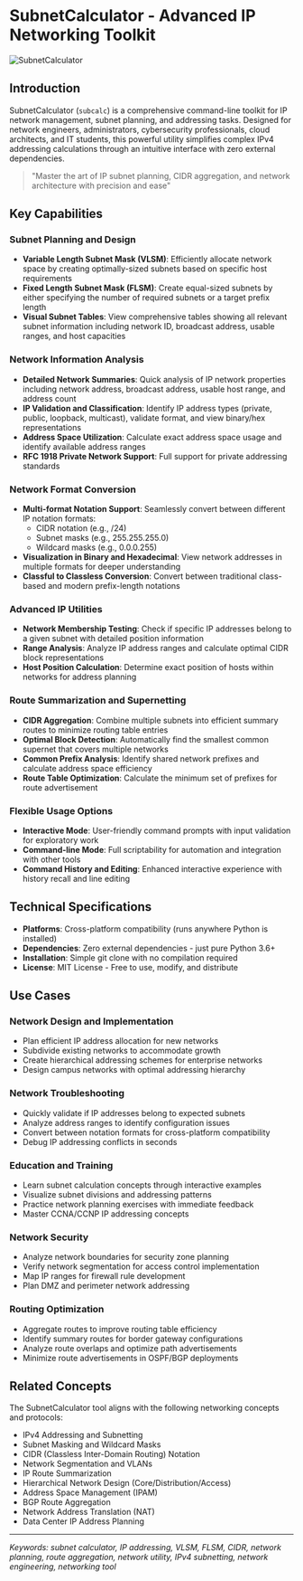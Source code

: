 # SubnetCalculator - Advanced IP Networking Toolkit

![SubnetCalculator](https://img.shields.io/badge/Networking%20Tool-IPv4%20Subnetting-brightgreen)

## Introduction

SubnetCalculator (`subcalc`) is a comprehensive command-line toolkit for IP network management, subnet planning, and addressing tasks. Designed for network engineers, administrators, cybersecurity professionals, cloud architects, and IT students, this powerful utility simplifies complex IPv4 addressing calculations through an intuitive interface with zero external dependencies.

> "Master the art of IP subnet planning, CIDR aggregation, and network architecture with precision and ease"

## Key Capabilities

### Subnet Planning and Design

- **Variable Length Subnet Mask (VLSM)**: Efficiently allocate network space by creating optimally-sized subnets based on specific host requirements
- **Fixed Length Subnet Mask (FLSM)**: Create equal-sized subnets by either specifying the number of required subnets or a target prefix length
- **Visual Subnet Tables**: View comprehensive tables showing all relevant subnet information including network ID, broadcast address, usable ranges, and host capacities

### Network Information Analysis

- **Detailed Network Summaries**: Quick analysis of IP network properties including network address, broadcast address, usable host range, and address count
- **IP Validation and Classification**: Identify IP address types (private, public, loopback, multicast), validate format, and view binary/hex representations
- **Address Space Utilization**: Calculate exact address space usage and identify available address ranges
- **RFC 1918 Private Network Support**: Full support for private addressing standards

### Network Format Conversion

- **Multi-format Notation Support**: Seamlessly convert between different IP notation formats:
  - CIDR notation (e.g., /24)
  - Subnet masks (e.g., 255.255.255.0)
  - Wildcard masks (e.g., 0.0.0.255)
- **Visualization in Binary and Hexadecimal**: View network addresses in multiple formats for deeper understanding
- **Classful to Classless Conversion**: Convert between traditional class-based and modern prefix-length notations

### Advanced IP Utilities

- **Network Membership Testing**: Check if specific IP addresses belong to a given subnet with detailed position information
- **Range Analysis**: Analyze IP address ranges and calculate optimal CIDR block representations
- **Host Position Calculation**: Determine exact position of hosts within networks for address planning

### Route Summarization and Supernetting

- **CIDR Aggregation**: Combine multiple subnets into efficient summary routes to minimize routing table entries
- **Optimal Block Detection**: Automatically find the smallest common supernet that covers multiple networks
- **Common Prefix Analysis**: Identify shared network prefixes and calculate address space efficiency
- **Route Table Optimization**: Calculate the minimum set of prefixes for route advertisement

### Flexible Usage Options

- **Interactive Mode**: User-friendly command prompts with input validation for exploratory work
- **Command-line Mode**: Full scriptability for automation and integration with other tools
- **Command History and Editing**: Enhanced interactive experience with history recall and line editing

## Technical Specifications

- **Platforms**: Cross-platform compatibility (runs anywhere Python is installed)
- **Dependencies**: Zero external dependencies - just pure Python 3.6+
- **Installation**: Simple git clone with no compilation required
- **License**: MIT License - Free to use, modify, and distribute

## Use Cases

### Network Design and Implementation

- Plan efficient IP address allocation for new networks
- Subdivide existing networks to accommodate growth
- Create hierarchical addressing schemes for enterprise networks
- Design campus networks with optimal addressing hierarchy

### Network Troubleshooting

- Quickly validate if IP addresses belong to expected subnets
- Analyze address ranges to identify configuration issues
- Convert between notation formats for cross-platform compatibility
- Debug IP addressing conflicts in seconds

### Education and Training

- Learn subnet calculation concepts through interactive examples
- Visualize subnet divisions and addressing patterns
- Practice network planning exercises with immediate feedback
- Master CCNA/CCNP IP addressing concepts

### Network Security

- Analyze network boundaries for security zone planning
- Verify network segmentation for access control implementation
- Map IP ranges for firewall rule development
- Plan DMZ and perimeter network addressing

### Routing Optimization

- Aggregate routes to improve routing table efficiency
- Identify summary routes for border gateway configurations
- Analyze route overlaps and optimize path advertisements
- Minimize route advertisements in OSPF/BGP deployments

## Related Concepts

The SubnetCalculator tool aligns with the following networking concepts and protocols:

- IPv4 Addressing and Subnetting
- Subnet Masking and Wildcard Masks
- CIDR (Classless Inter-Domain Routing) Notation
- Network Segmentation and VLANs
- IP Route Summarization
- Hierarchical Network Design (Core/Distribution/Access)
- Address Space Management (IPAM)
- BGP Route Aggregation
- Network Address Translation (NAT)
- Data Center IP Address Planning

---

*Keywords: subnet calculator, IP addressing, VLSM, FLSM, CIDR, network planning, route aggregation, network utility, IPv4 subnetting, network engineering, networking tool* 